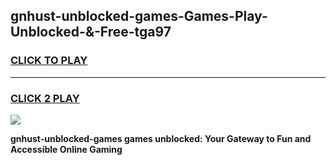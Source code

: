 
## gnhust-unblocked-games-Games-Play-Unblocked-&-Free-tga97
<h3>
<a href="https://premium76.site?title=gnhust-unblocked-games&ref=24A">CLICK TO PLAY</a></h3>
<hr>

<h3>
<a href="https://premium76.site?title=gnhust-unblocked-games&ref=24A">CLICK 2 PLAY</a>
  
</h3>

<a href="https://premium76.site?title=gnhust-unblocked-games&ref=24A"><img src="https://clearcache.store/games.png"></a>


**gnhust-unblocked-games games unblocked: Your Gateway to Fun and Accessible Online Gaming**
